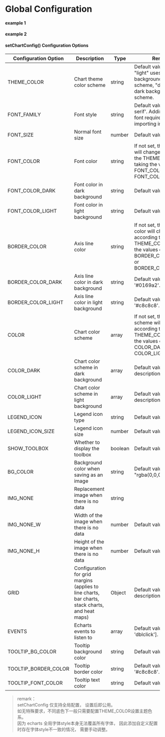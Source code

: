 # Global Configuration

#### example 1

<vuep template="#simple"></vuep>

<script v-pre type="text/x-template" id="simple">
<template>
    <e-line :data="data" style="width: 700px; height: 400px;background: #084a81"></e-line>
</template>

<script>
  export default {
		created () {
			this.$xEchart.setChartConfig({
				FONT_COLOR: '#fff',
				BORDER_COLOR: '#6785a3',
				FONT_S: 16,
				THEME_COLOR: 'dark',
				TOOLTIP_BG_COLOR: 'rgba(2, 115, 194, 0.8)',
				TOOLTIP_BORDER_COLOR: '#0bb2ff',
				TOOLTIP_FONT_COLOR: '#fff'
			});
		},
    data () {
      return {
        data: {
			xAxis: ['2014', '2015', '2016', '2017', '2018', '2019'],
			series: [
				{
						name: 'MeanValue',
						type: 'bar',
						data: [2, 1, 2, 4, 5, 3]
				},
				{
						name: '2018',
						data: [2.5, 1.5, 3, 4, 5.5, 3.5]
				},
				{
						name: '2019',
						data: [1.5, 0.5, 1, 4, 4.8, 2.5]
				}
			]
        }
      }
    }
  }
</script>
</script>

#### example 2

<vuep template="#simple_1"></vuep>

<script v-pre type="text/x-template" id="simple_1">
<template>
    <e-line 
        :data="data" 
        :config="{
            color: ['#d8cf3a', '#20cb44'],
            showFillArea: true
        }"
        style="width: 700px; height: 600px;"
    ></e-line>
</template>

<script>
  export default {
		created () {
			this.$xEchart.setChartConfig({
				FONT_COLOR: '#666',
				BORDER_COLOR: '#a5a5a5',
				FONT_S: 16,
				THEME_COLOR: 'light',
				TOOLTIP_BG_COLOR: '#fff',
				TOOLTIP_BORDER_COLOR: '#ddd',
				TOOLTIP_FONT_COLOR: '#666'
			});
		},
    data () {
      return {
        data: {
            xAxis: ['2014', '2015', '2016', '2017', '2018', '2019'],
            series: [
                {
                    name: '2018',
                    data: [20, 33, 28, 36, 28, 35]
                },
                {
                    name: '2019',
                    data: [28, 36, 28, 30, 22, 33]
                }
            ]
        }
      }
    }
  }
</script>
</script>

#### setChartConfig() Configuration Options


| Configuration Option | Description | Type | Remarks |
| -------------------- | ----------- | ---- | ------- |
| THEME_COLOR | Chart theme color scheme | string | Default value is "light". "light" uses a white background color scheme, "dark" uses a dark background color scheme. |
| FONT_FAMILY | Font style | string | Default value is 'sans-serif'. Adding a custom font requires prior importing in the styles. |
| FONT_SIZE | Normal font size | number | Default value is 16. |
| FONT_COLOR | Font color | string | If not set, the font color will change according to the THEME_COLOR, taking the values of FONT_COLOR_DARK or FONT_COLOR_LIGHT. |
| FONT_COLOR_DARK | Font color in dark background | string | Default value is '#fff'. |
| FONT_COLOR_LIGHT | Font color in light background | string | Default value is '#666'. |
| BORDER_COLOR | Axis line color | string | If not set, the axis line color will change according to the THEME_COLOR, taking the values of BORDER_COLOR_DARK or BORDER_COLOR_LIGHT. |
| BORDER_COLOR_DARK | Axis line color in dark background | string | Default value is '#0169a2'. |
| BORDER_COLOR_LIGHT | Axis line color in light background | string | Default value is '#c8c8c8'. |
| COLOR | Chart color scheme | array | If not set, the color scheme will change according to the THEME_COLOR, taking the values of COLOR_DARK or COLOR_LIGHT. |
| COLOR_DARK | Chart color scheme in dark background | array | Default value: see color description. |
| COLOR_LIGHT | Chart color scheme in light background | array | Default value: see color description. |
| LEGEND_ICON | Legend icon type | string | Default value is 'rect'. |
| LEGEND_ICON_SIZE | Legend icon size | number | Default value is 16. |
| SHOW_TOOLBOX | Whether to display the toolbox | boolean | Default value is false. |
| BG_COLOR | Background color when saving as an image | string | Default value is "rgba(0,0,0,0)". |
| IMG_NONE | Replacement image when there is no data | string | |
| IMG_NONE_W | Width of the image when there is no data | number | Default value is 217. |
| IMG_NONE_H | Height of the image when there is no data | number | Default value is 134. |
| GRID | Configuration for grid margins<br/>(applies to line charts, bar charts, stack charts, and heat maps) | Object | Default value: see color description. |
| EVENTS | Echarts events to listen to | array | Default value is ['click', 'dblclick']. |
| TOOLTIP_BG_COLOR | Tooltip background color | string | Default value is '#fff'. |
| TOOLTIP_BORDER_COLOR | Tooltip border color | string | Default value is '#c8c8c8'. |
| TOOLTIP_FONT_COLOR | Tooltip text color | string | Default value is '#666'. |

> remark： <br/>setChartConfig 仅支持全局配置， 设置后即公用。<br/>如无特殊要求，不同底色下一般只需要配置THEME_COLOR设置主题色系。 <br/> 因为 echarts 全局字体style本身无法覆盖所有字体， 因此添加自定义配置时存在字体style不一致的情况， 需要手动调整。
